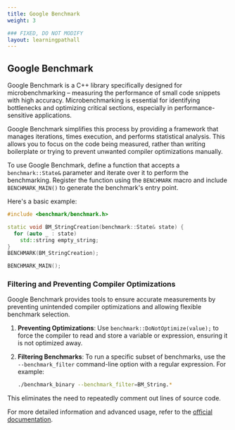 ```yaml
---
title: Google Benchmark
weight: 3

### FIXED, DO NOT MODIFY
layout: learningpathall
---
```


## Google Benchmark

Google Benchmark is a C++ library specifically designed for microbenchmarking – measuring the performance of small code snippets with high accuracy. Microbenchmarking is essential for identifying bottlenecks and optimizing critical sections, especially in performance-sensitive applications. 

Google Benchmark simplifies this process by providing a framework that manages iterations, times execution, and performs statistical analysis. This allows you to focus on the code being measured, rather than writing boilerplate or trying to prevent unwanted compiler optimizations manually.

To use Google Benchmark, define a function that accepts a `benchmark::State&` parameter and iterate over it to perform the benchmarking. Register the function using the `BENCHMARK` macro and include `BENCHMARK_MAIN()` to generate the benchmark's entry point.

Here's a basic example:

```cpp
#include <benchmark/benchmark.h>

static void BM_StringCreation(benchmark::State& state) {
  for (auto _ : state)
    std::string empty_string;
}
BENCHMARK(BM_StringCreation);

BENCHMARK_MAIN();
```

### Filtering and Preventing Compiler Optimizations

Google Benchmark provides tools to ensure accurate measurements  by preventing unintended compiler optimizations and allowing flexible benchmark selection.

1. **Preventing Optimizations**: Use `benchmark::DoNotOptimize(value);` to force the compiler to read and store a variable or expression, ensuring it is not optimized away.
   
2. **Filtering Benchmarks**: To run a specific subset of benchmarks, use the `--benchmark_filter` command-line option with a regular expression. For example:

   ```bash
   ./benchmark_binary --benchmark_filter=BM_String.*
   ```
   
This eliminates the need to repeatedly comment out lines of source code.

For more detailed information and advanced usage, refer to the [official documentation](https://github.com/google/benchmark).